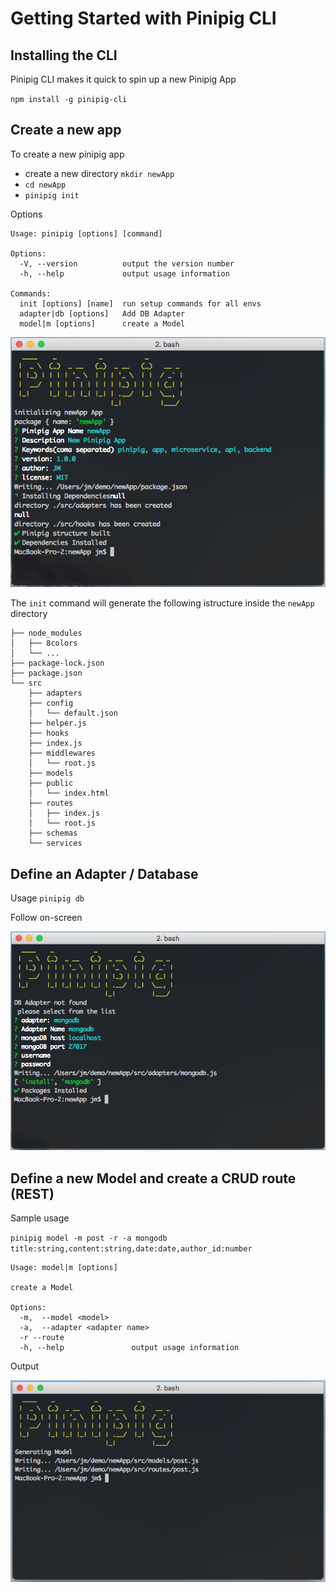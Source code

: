 # Getting Started with Pinipig CLI

## Installing the CLI

Pinipig CLI makes it quick to spin up a new Pinipig App

`npm install -g pinipig-cli`

## Create a new app

To create a new pinipig app

- create a new directory `mkdir newApp`
- `cd newApp`
- `pinipig init`

Options

```
Usage: pinipig [options] [command]

Options:
  -V, --version          output the version number
  -h, --help             output usage information

Commands:
  init [options] [name]  run setup commands for all envs
  adapter|db [options]   Add DB Adapter
  model|m [options]      create a Model

```

<img src="_images/pinipig-cli_init.png" alt="Pinipig"/>

The `init` command will generate the following istructure inside the `newApp` directory

```
├── node_modules
│   ├── 8colors
│   └── ...
├── package-lock.json
├── package.json
└── src
    ├── adapters
    ├── config
    │   └── default.json
    ├── helper.js
    ├── hooks
    ├── index.js
    ├── middlewares
    │   └── root.js
    ├── models
    ├── public
    │   └── index.html
    ├── routes
    │   ├── index.js
    │   └── root.js
    ├── schemas
    └── services
```

## Define an Adapter / Database

Usage `pinipig db`

Follow on-screen

<img src="_images/pinipig-cli_db.png" alt="Pinipig"/>

## Define a new Model and create a CRUD route (REST)

Sample usage

`pinipig model -m post -r -a mongodb title:string,content:string,date:date,author_id:number`

```
Usage: model|m [options]

create a Model

Options:
  -m,  --model <model>
  -a,  --adapter <adapter name>
  -r --route
  -h, --help               output usage information
```

Output

<img src="_images/pinipig-cli_model.png" alt="Pinipig"/>
